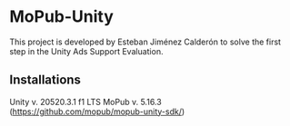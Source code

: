 # MoPub-Unity

This project is developed by Esteban Jiménez Calderón to solve the first step in the Unity Ads Support Evaluation.

## Installations

Unity v. 20520.3.1 f1 LTS
MoPub v. 5.16.3 (https://github.com/mopub/mopub-unity-sdk/)
